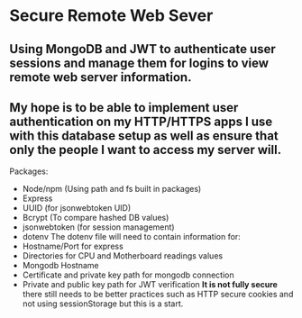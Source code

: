 # Secure Remote Web Sever
Using MongoDB and JWT to authenticate user sessions and manage them for logins to view remote web server information. 
---
My hope is to be able to implement user authentication on my HTTP/HTTPS apps I use with this database setup as well as ensure that only the people I want to access my server will. 
---
Packages:
- Node/npm (Using path and fs built in packages)
- Express 
- UUID (for jsonwebtoken UID)
- Bcrypt (To compare hashed DB values)
- jsonwebtoken (for session management)
- dotenv
The dotenv file will need to contain information for:
- Hostname/Port for express
- Directories for CPU and Motherboard readings values
- Mongodb Hostname 
- Certificate and private key path for mongodb connection 
- Private and public key path for JWT verification
**It is not fully secure** there still needs to be better practices such as HTTP secure cookies and not using sessionStorage but this is a start.  